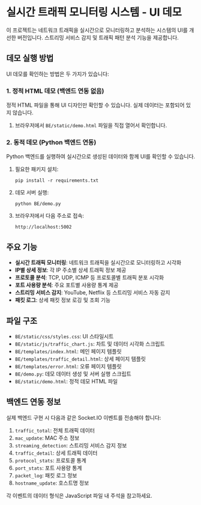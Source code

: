 # 실시간 트래픽 모니터링 시스템 - UI 데모

이 프로젝트는 네트워크 트래픽을 실시간으로 모니터링하고 분석하는 시스템의 UI를 개선한 버전입니다. 스트리밍 서비스 감지 및 트래픽 패턴 분석 기능을 제공합니다.

## 데모 실행 방법

UI 데모를 확인하는 방법은 두 가지가 있습니다:

### 1. 정적 HTML 데모 (백엔드 연동 없음)

정적 HTML 파일을 통해 UI 디자인만 확인할 수 있습니다. 실제 데이터는 포함되어 있지 않습니다.

1. 브라우저에서 `BE/static/demo.html` 파일을 직접 열어서 확인합니다.

### 2. 동적 데모 (Python 백엔드 연동)

Python 백엔드를 실행하여 실시간으로 생성된 데이터와 함께 UI를 확인할 수 있습니다.

1. 필요한 패키지 설치:
   ```
   pip install -r requirements.txt
   ```

2. 데모 서버 실행:
   ```
   python BE/demo.py
   ```

3. 브라우저에서 다음 주소로 접속:
   ```
   http://localhost:5002
   ```

## 주요 기능

- **실시간 트래픽 모니터링**: 네트워크 트래픽을 실시간으로 모니터링하고 시각화
- **IP별 상세 정보**: 각 IP 주소별 상세 트래픽 정보 제공
- **프로토콜 분석**: TCP, UDP, ICMP 등 프로토콜별 트래픽 분포 시각화
- **포트 사용량 분석**: 주요 포트별 사용량 통계 제공
- **스트리밍 서비스 감지**: YouTube, Netflix 등 스트리밍 서비스 자동 감지
- **패킷 로그**: 상세 패킷 정보 로깅 및 조회 기능

## 파일 구조

- `BE/static/css/styles.css`: UI 스타일시트
- `BE/static/js/traffic_chart.js`: 차트 및 데이터 시각화 스크립트
- `BE/templates/index.html`: 메인 페이지 템플릿
- `BE/templates/traffic_detail.html`: 상세 페이지 템플릿
- `BE/templates/error.html`: 오류 페이지 템플릿
- `BE/demo.py`: 데모 데이터 생성 및 서버 실행 스크립트
- `BE/static/demo.html`: 정적 데모 HTML 파일

## 백엔드 연동 정보

실제 백엔드 구현 시 다음과 같은 Socket.IO 이벤트를 전송해야 합니다:

1. `traffic_total`: 전체 트래픽 데이터
2. `mac_update`: MAC 주소 정보
3. `streaming_detection`: 스트리밍 서비스 감지 정보
4. `traffic_detail`: 상세 트래픽 데이터
5. `protocol_stats`: 프로토콜 통계
6. `port_stats`: 포트 사용량 통계
7. `packet_log`: 패킷 로그 정보
8. `hostname_update`: 호스트명 정보

각 이벤트의 데이터 형식은 JavaScript 파일 내 주석을 참고하세요.